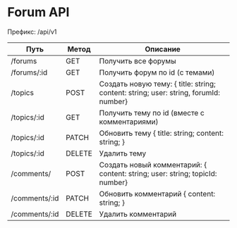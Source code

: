 # Forum API

Префикс: /api/v1

| Путь          | Метод  | Описание                                                                             |
| ------------- | ------ | ------------------------------------------------------------------------------------ |
| /forums       | GET    | Получить все форумы                                                                  |
| /forums/:id   | GET    | Получить форум по id (с темами)                                                      |
| /topics       | POST   | Создать новую тему: { title: string; content: string; user: string, forumId: number} |
| /topics/:id   | GET    | Получить тему по id (вместе с комментариями)                                         |
| /topics/:id   | PATCH  | Обновить тему { title: string; content: string; }                                    |
| /topics/:id   | DELETE | Удалить тему                                                                         |
| /comments/    | POST   | Создать новый комментарий: { content: string; user: string; topicId: number}         |
| /comments/:id | PATCH  | Обновить комментарий { content: string; }                                            |
| /comments/:id | DELETE | Удалить комментарий                                                                  |
